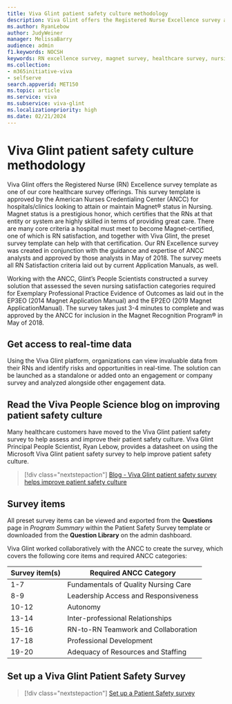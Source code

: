 ```yaml
---
title: Viva Glint patient safety culture methodology
description: Viva Glint offers the Registered Nurse Excellence survey as one of our core healthcare survey offerings. This survey is approved by the American Nurses Credentialing Center (ANCC) and awarded Magnet® status in Nursing.
ms.author: RyanLebow
author: JudyWeiner
manager: MelissaBarry
audience: admin
f1.keywords: NOCSH
keywords: RN excellence survey, magnet survey, healthcare survey, nursing survey 
ms.collection:  
- m365initiative-viva
- selfserve 
search.appverid: MET150 
ms.topic: article
ms.service: viva
ms.subservice: viva-glint
ms.localizationpriority: high
ms.date: 02/21/2024
---
```


# Viva Glint patient safety culture methodology
Viva Glint offers the Registered Nurse (RN) Excellence survey template as one of our core healthcare survey offerings. This survey template is approved by the American Nurses Credentialing Center (ANCC) for hospitals/clinics looking to attain or maintain Magnet® status in Nursing. Magnet status is a prestigious honor, which certifies that the RNs at that entity or system are highly skilled in terms of providing great care. There are many core criteria a hospital must meet to become Magnet-certified, one of which is RN satisfaction, and together with Viva Glint, the preset survey template can help with that certification. Our RN Excellence survey was created in conjunction with the guidance and expertise of ANCC analysts and approved by those analysts in May of 2018. The survey meets all RN Satisfaction criteria laid out by current Application Manuals, as well. 

Working with the ANCC, Glint’s People Scientists constructed a survey solution that assessed the seven nursing satisfaction categories required for Exemplary Professional Practice Evidence of Outcomes as laid out in the EP3EO (2014 Magnet Application Manual) and the EP2EO (2019 Magnet ApplicationManual). The survey takes just 3-4 minutes to complete and was approved by the ANCC for inclusion in the Magnet Recognition Program® in May of 2018. 

## Get access to real-time data 

Using the Viva Glint platform, organizations can view invaluable data from their RNs and identify risks and opportunities in real-time. The solution can be launched as a standalone or added onto an engagement or company survey and analyzed alongside other engagement data. 

## Read the Viva People Science blog on improving patient safety culture

Many healthcare customers have moved to the Viva Glint patient safety survey to help assess and improve their patient safety culture. Viva Glint Principal People Scientist, Ryan Lebow, provides a datasheet on using the Microsoft Viva Glint patient safety survey to help improve patient safety culture.

> [!div class="nextstepaction"]
> [Blog - Viva Glint patient safety survey helps improve patient safety culture](https://techcommunity.microsoft.com/t5/viva-glint-blog/use-the-microsoft-viva-glint-patient-safety-survey-to-help/ba-p/3931710)

## Survey items

All preset survey items can be viewed and exported from the **Questions** page in *Program Summary* within the Patient Safety Survey template or downloaded from the **Question Library** on the admin dashboard. 

Viva Glint worked collaboratively with the ANCC to create the survey, which covers the following core items and required ANCC categories:

|Survey item(s)|Required ANCC Category|
|-----------|----------------------|
|1-7|Fundamentals of Quality Nursing Care|
|8-9|Leadership Access and Responsiveness|
|10-12|Autonomy|
|13-14|Inter-professional Relationships|
|15-16|RN-to-RN Teamwork and Collaboration|
|17-18|Professional Development|
|19-20|Adequacy of Resources and Staffing|

## Set up a Viva Glint Patient Safety Survey

> [!div class="nextstepaction"]
> [Set up a Patient Safety survey](../../glint/setup/patient-safety-survey.md)

